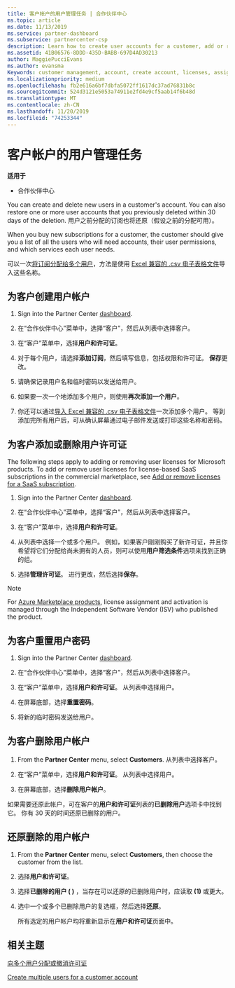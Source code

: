 ```yaml
---
title: 客户帐户的用户管理任务 | 合作伙伴中心
ms.topic: article
ms.date: 11/13/2019
ms.service: partner-dashboard
ms.subservice: partnercenter-csp
description: Learn how to create user accounts for a customer, add or remove user licenses, reset user passwords, delete user accounts or restore them.
ms.assetid: 41B06576-8DDD-435D-BABB-697D4AD30213
author: MaggiePucciEvans
ms.author: evansma
Keywords: customer management, account, create account, licenses, assign license, user management, password, reset password, change password
ms.localizationpriority: medium
ms.openlocfilehash: fb2e616a6bf7dbfa5072ff1617dc37ad76831b8c
ms.sourcegitcommit: 524d3121e5053a74911e2fd4e9cf5aab14f6b48d
ms.translationtype: MT
ms.contentlocale: zh-CN
ms.lasthandoff: 11/20/2019
ms.locfileid: "74253344"
---
```

# <a name="user-management-tasks-for-customer-accounts"></a>客户帐户的用户管理任务

**适用于**

- 合作伙伴中心

You can create and delete new users in a customer's account. You can also restore one or more user accounts that you previously deleted within 30 days of the deletion. 用户之前分配的订阅也将还原（假设之前的分配可用）。

When you buy new subscriptions for a customer, the customer should give you a list of all the users who will need accounts, their user permissions, and which services each user needs.  

可以一次[将订阅分配给多个用户](bulk-license-provisioning-for-multiple-users.md)，方法是使用 [Excel 兼容的 .csv 电子表格文件](adding-multiple-users-to-a-customer-account.md)导入这些名称。

<a href="" id="createuseraccounts"></a>

## <a name="create-user-accounts-for-a-customer"></a>为客户创建用户帐户

1. Sign into the Partner Center [dashboard](https://partner.microsoft.com/dashboard).

2. 在“合作伙伴中心”菜单中，选择“客户”，然后从列表中选择客户。

3. 在“客户”菜单中，选择**用户和许可证**。

4. 对于每个用户，请选择**添加订阅**，然后填写信息，包括权限和许可证。 **保存**更改。

5. 请确保记录用户名和临时密码以发送给用户。

6. 如果要一次一个地添加多个用户，则使用**再次添加一个用户**。

7. 你还可以通过[导入 Excel 兼容的 .csv 电子表格文件](adding-multiple-users-to-a-customer-account.md)一次添加多个用户。 等到添加完所有用户后，可从确认屏幕通过电子邮件发送或打印这些名称和密码。

<a href="" id="userlicensing"></a>

## <a name="add-or-remove-user-licenses-for-a-customer"></a>为客户添加或删除用户许可证

The following steps apply to adding or removing user licenses for Microsoft products. To add or remove user licenses for license-based SaaS subscriptions in the commercial marketplace, see [Add or remove licenses for a SaaS subscription](csp-commercial-marketplace-manage.md#add-or-remove-licenses-for-a-saas-subscription).

1. Sign into the Partner Center [dashboard](https://partner.microsoft.com/dashboard).

2. 在“合作伙伴中心”菜单中，选择“客户”，然后从列表中选择客户。

3. 在“客户”菜单中，选择**用户和许可证**。

4. 从列表中选择一个或多个用户。 例如，如果客户刚刚购买了新许可证，并且你希望将它们分配给尚未拥有的人员，则可以使用**用户筛选条件**选项来找到正确的组。

5. 选择**管理许可证**。 进行更改，然后选择**保存**。

> [!NOTE]
> For [Azure Marketplace products](csp-commercial-marketplace-manage.md#assign-licenses-and-activate-a-subscription-on-behalf-of-a-customer), license assignment and activation is managed through the Independent Software Vendor (ISV) who published the product.

<a href="" id="resetpassword"></a>

## <a name="reset-a-users-password-for-a-customer"></a>为客户重置用户密码

1. Sign into the Partner Center [dashboard](https://partner.microsoft.com/dashboard).

2. 在“合作伙伴中心”菜单中，选择“客户”，然后从列表中选择客户。

3.  在“客户”菜单中，选择**用户和许可证**。 从列表中选择用户。

4.  在屏幕底部，选择**重置密码**。 

5.  将新的临时密码发送给用户。

<a href="" id="deleteuseraccounts"></a>

## <a name="delete-user-accounts-for-a-customer"></a>为客户删除用户帐户

1.  From the **Partner Center** menu, select **Customers**. 从列表中选择客户。

2.  在“客户”菜单中，选择**用户和许可证**。 从列表中选择用户。

3.  在屏幕底部，选择**删除用户帐户**。

如果需要还原此帐户，可在客户的**用户和许可证**列表的**已删除用户**选项卡中找到它。 你有 30 天的时间还原已删除的用户。

<a href="" id="restoreuseraccounts"></a>

## <a name="restore-deleted-user-accounts"></a>还原删除的用户帐户

1.  From the **Partner Center** menu, select **Customers**, then choose the customer from the list.

2.  选择**用户和许可证**。

3.  选择**已删除的用户 ( )** ，当存在可以还原的已删除用户时，应读取 **(1)** 或更大。

4.  选中一个或多个已删除用户的复选框，然后选择**还原**。

    所有选定的用户帐户均将重新显示在**用户和许可证**页面中。

## <a name="related-topics"></a>相关主题


[向多个用户分配或撤消许可证](bulk-license-provisioning-for-multiple-users.md)

[Create multiple users for a customer account](adding-multiple-users-to-a-customer-account.md)